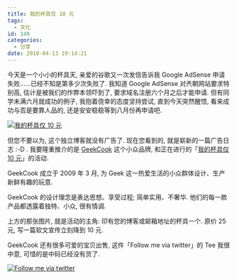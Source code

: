 ```yaml
---
title: 我的杯具仅 10 元
tags:
  - 文化
id: 149
categories:
  - 分享
date: 2010-04-13 19:14:21
---
```


今天是一个小小的杯具天, 亲爱的谷歌又一次发信告诉我 Google AdSense 申请失败……已经不知是第多少次失败了. 我知道 Google AdSense 对兲朝网站要求特别高, 估计是被我们的作弊本领吓到了, 要求域名注册六个月之后才能申请. 但有同学未满六月就成功的例子, 我抱着侥幸的态度坚持尝试, 直到今天突然醒悟, 看来成功与否是要靠人品的, 还是安安稳稳等到八月份再申请吧.

[![我的杯具仅 10 元](//img.beamnote.com/2010/cup.jpg)](//img.beamnote.com/2010/cup.jpg)<!-- more -->

但您不要以为, 这个独立博客就没有广告了. 现在您看到的, 就是崭新的一篇广告日志 :-D . 我要隆重推介的是 [GeekCook](http://GeekCook.net) 这个小众品牌, 和正在进行的「[我的杯具仅 10 元](http://www.geekcook.net/?page_id=1083)」的活动.

GeekCook 成立于 2009 年 3 月, 为 Geek 这一热爱生活的小众群体设计、生产新鲜有趣的玩意.

GeekCook 的设计理念是表达思想、享受过程; 简单实用、不奢华. 他们的每一款产品都透露着独特、小众, 很有情调.

上方的那张图片, 就是活动的主角: 印有您的博客或邮箱地址的杯具一个. 原价 25 元, 写一篇软文宣传立刻降到 10 元.

GeekCook 还有很多可爱的宝贝出售, 这件「Follow me via twitter」的 Tee 我很中意, 可惜的是中码已经没有货了.

[![Follow me via twitter](//img.beamnote.com/2010/follow-me-via-twitter.jpg)](//img.beamnote.com/2010/follow-me-via-twitter.jpg)
